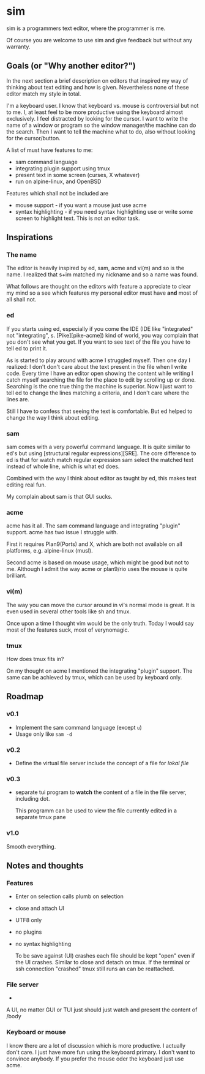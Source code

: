 # sim
sim is a programmers text editor, where the programmer is me.

Of course you are welcome to use sim and give feedback but without any warranty.

## Goals (or "Why another editor?")
In the next section a brief description on editors that inspired my way of
thinking about text editing and how is given. Nevertheless none of these editor
match my style in total.

I'm a keyboard user. I know that keyboard vs. mouse is controversial but
not to me.  I, at least feel to be more productive using the keyboard
almost exclusively. I feel distracted by looking for the cursor. I
want to write the name of a window or program so the window manager/the
machine can do the search. Then I want to tell the machine what to do,
also without looking for the cursor/button.

A list of must have features to me:

- sam command language
- integrating plugin support using tmux
- present text in some screen (curses, X whatever)
- run on alpine-linux, and OpenBSD

Features which shall not be included are

- mouse support - if you want a mouse just use acme
- syntax highlighting - if you need syntax highlighting use or write some
	screen to highlight text. This is not an editor task.

## Inspirations
### The name
The editor is heavily inspired by ed, sam, acme and vi(m) and so is the name.
I realized that s+im matched my nickname and so a name was found.

What follows are thought on the editors with feature a appreciate to clear my mind
so a see which features my personal editor must have **and** most of all shall not.

### ed
If you starts using ed, especially if you come the IDE (IDE like "integrated" not "integrating", s. [Pike][pike-acme])
kind of world, you way complain that you don't see what you get. If you want to see text of the file you have
to tell ed to print it.

As is started to play around with acme I struggled myself. Then one day I realized: I don't don't care about the text
present in the file when I write code. Every time I have an editor open showing the content while writing I catch myself
searching the file for the place to edit by scrolling up or done. Searching is the one true thing the machine is superior.
Now I just want to tell ed to change the lines matching a criteria, and I don't care where the lines are.

Still I have to confess that seeing the text is comfortable. But ed helped to change the way I think about editing.

### sam
sam comes with a very powerful command language. It is quite similar to ed's but using [structural regular expressions][SRE].
The core difference to ed is that for watch match regular expression sam select the matched text instead of whole line, which is
what ed does.

Combined with the way I think about editor as taught by ed, this makes text editing real fun.

My complain about sam is that GUI sucks.

### acme
acme has it all. The sam command language and integrating "plugin" support. acme has two issue I struggle with.

First it requires Plan9(Ports) and X, which are both not available on all platforms, e.g. alpine-linux (musl).

Second acme is based on mouse usage, which might be good but not to me. Although I admit the way acme or plan9/rio
uses the mouse is quite brilliant.

### vi(m)
The way you can move the cursor around in vi's normal mode is great. It is even used in several other tools like
sh and tmux.

Once upon a time I thought vim would be the only truth. Today I would say most of the features suck, most of verynomagic.

### tmux
How does tmux fits in?

On my thought on acme I mentioned the integrating "plugin" support. The same can be achieved by tmux, which can
be used by keyboard only.

## Roadmap

### v0.1
- Implement the sam command language (except `u`)
- Usage only like `sam -d`

### v0.2
- Define the virtual file server include the concept of a file for *lokal file*

### v0.3
- separate tui program to **watch** the content of a file in the file server, including dot.

	This programm can be used to view the file currently edited in a separate tmux pane

### v1.0
Smooth everything.

## Notes and thoughts
### Features
- Enter on selection calls plumb on selection
- close and attach UI
- UTF8 only
- no plugins
- no syntax highlighting

	To be save against (UI) crashes each file should be kept "open" even if the UI crashes.
	Similar to close and detach on tmux. If the terminal or ssh connection "crashed" tmux
	still runs an can be reattached.

### File server
- <n>

A UI, no matter GUI or TUI just should just watch and present the content of <n>/body

### Keyboard or mouse
I know there are a lot of discussion which is more productive.
I actually don't care. I just have more fun using the keyboard primary.
I don't want to convince anybody. If you prefer the mouse oder the keyboard
just use acme.

